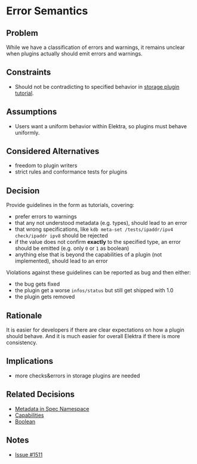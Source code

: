 # Error Semantics

## Problem

While we have a classification of errors and warnings, it remains unclear when plugins actually should emit errors and warnings.

## Constraints

- Should not be contradicting to specified behavior in [storage plugin tutorial](/doc/tutorials/storage-plugins.md).

## Assumptions

- Users want a uniform behavior within Elektra, so plugins must behave uniformly.

## Considered Alternatives

- freedom to plugin writers
- strict rules and conformance tests for plugins

## Decision

Provide guidelines in the form as tutorials, covering:

- prefer errors to warnings
- that any not understood metadata (e.g. types), should lead to an error
- that wrong specifications, like `kdb meta-set /tests/ipaddr/ipv4 check/ipaddr ipv8` should be rejected
- if the value does not confirm **exactly** to the specified type, an error should be emitted
  (e.g. only `0` or `1` as boolean)
- anything else that is beyond the capabilities of a plugin (not implemented), should lead to an error

Violations against these guidelines can be reported as bug and then either:

- the bug gets fixed
- the plugin get a worse `infos/status` but still get shipped with 1.0
- the plugin gets removed

## Rationale

It is easier for developers if there are clear expectations on how a plugin should behave.
And it is much easier for overall Elektra if there is more consistency.

## Implications

- more checks&errors in storage plugins are needed

## Related Decisions

- [Metadata in Spec Namespace](spec_metadata.md)
- [Capabilities](../4_decided/capabilities.md)
- [Boolean](../4_partially_implemented/boolean.md)

## Notes

- [Issue #1511](https://issues.libelektra.org/1511)
